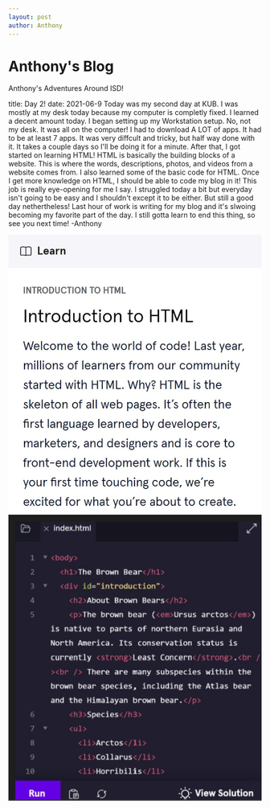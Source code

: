 ```yaml
---
layout: post
author: Anthony
---
```


# Anthony's Blog
Anthony's Adventures Around ISD!


title: Day 2!
date: 2021-06-9
 Today was my second day at KUB. I was mostly at my desk today because my computer is completly fixed. I learned a decent amount today. I began setting up my Workstation setup. No, not my desk. It was all on the computer! I had to download A LOT of apps. It had to be at least 7 apps. It was very diffcult and tricky, but half way done with it. It takes a couple days so I'll be doing it for a minute. After that, I got started on learning HTML! HTML is basically the building blocks of a website. This is where the words, descriptions, photos, and videos from a website comes from. I also learned some of the basic code for HTML. Once I get more knowledge on HTML, I should be able to code my blog in it! This job is really eye-opening for me I say. I struggled today a bit but everyday isn't going to be easy and I shouldn't except it to be either. But still a good day nethertheless! Last hour of work is writing for my blog and it's slwoing becoming my favorite part of the day. I still gotta learn to end this thing, so see you next time! -Anthony

![Intro to HTML](Images/html-intro.jpg)
![Intro to HTML](Images/html-example.jpg)